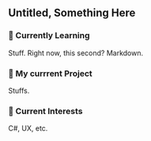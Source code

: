 ## Untitled, Something Here

### 🌱 Currently Learning
Stuff. Right now, this second? Markdown.

### 🔭 My currrent Project
Stuffs.

### 👀 Current Interests
C#, UX, etc.

<!---
andryare/andryare is a ✨ special ✨ repository because its `README.md` (this file) appears on your GitHub profile.
You can click the Preview link to take a look at your changes.
--->
